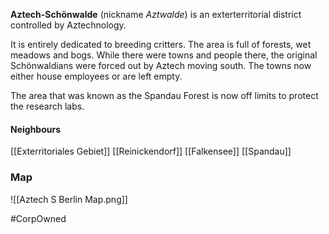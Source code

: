 **Aztech-Schönwalde** (nickname _Aztwalde_) is an exterterritorial district controlled by Aztechnology.

It is entirely dedicated to breeding critters. The area is full of forests, wet meadows and bogs. While there were towns and people there, the original Schönwaldians were forced out by Aztech moving south. The towns now either house employees or are left empty.

The area that was known as the Spandau Forest is now off limits to protect the research labs.
#### Neighbours
[[Exterritoriales Gebiet]]
[[Reinickendorf]]
[[Falkensee]]
[[Spandau]]
### Map
![[Aztech S Berlin Map.png]]

#CorpOwned